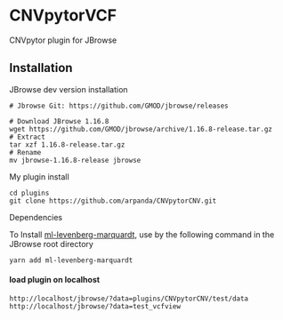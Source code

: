 # CNVpytorVCF
CNVpytor plugin for JBrowse


## Installation
JBrowse dev version installation
```
# Jbrowse Git: https://github.com/GMOD/jbrowse/releases

# Download JBrowse 1.16.8
wget https://github.com/GMOD/jbrowse/archive/1.16.8-release.tar.gz
# Extract
tar xzf 1.16.8-release.tar.gz
# Rename
mv jbrowse-1.16.8-release jbrowse
```
My plugin install
```
cd plugins
git clone https://github.com/arpanda/CNVpytorCNV.git
```
Dependencies
 
To Install [ml-levenberg-marquardt](https://www.npmjs.com/package/ml-levenberg-marquardt), use by the following command in the JBrowse root directory
```batch
yarn add ml-levenberg-marquardt
```

 #### load plugin on localhost
 ```
 http://localhost/jbrowse/?data=plugins/CNVpytorCNV/test/data
 http://localhost/jbrowse/?data=test_vcfview